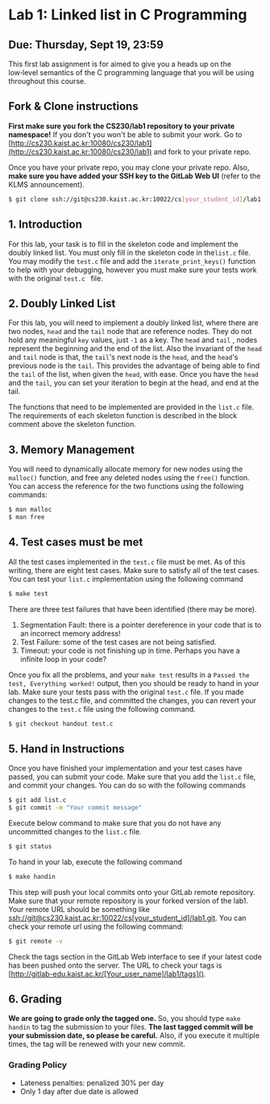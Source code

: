 # Lab 1: Linked list in C Programming

## Due: Thursday, Sept 19, 23:59

This first lab assignment is for aimed to give you a heads up on the low‑level semantics of the C programming language that you will be using throughout this course.

## Fork & Clone instructions

**First make sure you fork the CS230/lab1 repository to your private namespace!** If you don't you won't be able to submit your work. Go to [http://cs230.kaist.ac.kr:10080/cs230/lab1](http://cs230.kaist.ac.kr:10080/cs230/lab1) and fork to your private repo.

Once you have your private repo, you may clone your private repo. Also, **make sure you have added your SSH key to the GitLab Web UI** (refer to the KLMS announcement).

```sh
$ git clone ssh://git@cs230.kaist.ac.kr:10022/cs[your_student_id]/lab1.git
```

## 1. Introduction

For this lab, your task is to fill in the skeleton code and implement the doubly linked list. You must only fill in the skeleton code in the`list.c` file. You may modify the `test.c` file and add the `iterate_print_keys()` function to help with your debugging, however you must make sure your tests work with the original `test.c ` file.

## 2. Doubly Linked List

For this lab, you will need to implement a doubly linked list, where there are two nodes, `head` and the `tail` node that are reference nodes. They do not hold any meaningful `key` values, just `-1` as a key. The `head` and `tail` , nodes represent the beginning and the end of the list. Also the invariant of the `head` and `tail` node is that, the `tail`'s next node is the `head`, and the `head`'s previous node is the `tail`. This provides the advantage of being able to find the `tail` of the list, when given the `head`, with ease. Once you have the `head` and the `tail`, you can set your iteration to begin at the head, and end at the tail.

The functions that need to be implemented are provided in the `list.c` file. The requirements of each skeleton function is described in the block comment above the skeleton function.

## 3. Memory Management

You will need to dynamically allocate memory for new nodes using the `malloc()` function, and free any deleted nodes using the `free()` function.
You can access the reference for the two functions using the following commands:

```sh
$ man malloc
$ man free
```

## 4. Test cases must be met

All the test cases implemented in the `test.c` file must be met. As of this writing, there are eight test cases. Make sure to satisfy all of the test cases. You can test your `list.c` implementation using the following command

```sh
$ make test
```

There are three test failures that have been identified (there may be more).
1. Segmentation Fault: there is a pointer dereference in your code that is to an incorrect memory address!
2. Test Failure: some of the test cases are not being satisfied.
3. Timeout: your code is not finishing up in time. Perhaps you have a infinite loop in your code?

Once you fix all the problems, and your `make test` results in a `Passed the test, Everything worked!` output, then you should be ready to hand in your lab. Make sure your tests pass with the original `test.c` file. If you made changes to the test.c file, and committed the changes, you can revert your changes to the `test.c` file using the following command.
```sh
$ git checkout handout test.c
```

## 5. Hand in Instructions

Once you have finished your implementation and your test cases have passed, you can submit your code. Make sure that you add the `list.c` file, and commit your changes. You can do so with the following commands

```sh
$ git add list.c
$ git commit -m "Your commit message"
```

Execute below command to make sure that you do not have any uncommitted changes to the `list.c` file.

```sh
$ git status
```

To hand in your lab, execute the following command

```sh
$ make handin
```

This step will push your local commits onto your GitLab remote repository. Make sure that your remote repository is your forked version of the lab1. Your remote URL should be something like [ssh://git@cs230.kaist.ac.kr:10022/cs[your_student_id]/lab1.git](). You can check your remote url using the following command:

```sh
$ git remote -v
```

Check the tags section in the GitLab Web interface to see if your latest code has been pushed onto the server. The URL to check your tags is [http://gitlab-edu.kaist.ac.kr/[Your_user_name]/lab1/tags](). 

## 6. Grading

**We are going to grade only the tagged one.** So, you should type `make handin` to tag the submission to your files. **The last tagged commit will be your submission date, so please be careful.** Also, if you execute it multiple times, the tag will be renewed with your new commit.

### Grading Policy

- Lateness penalties: penalized 30% per day
- Only 1 day after due date is allowed